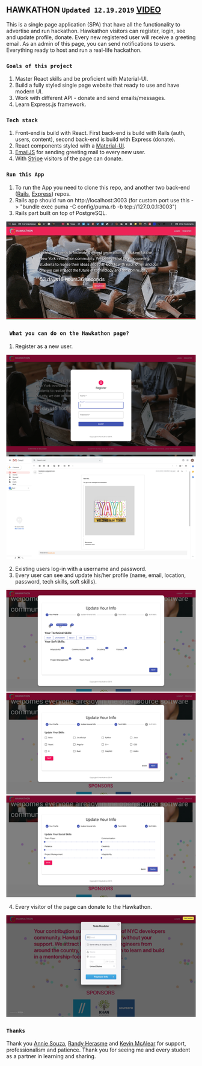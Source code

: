 ## HAWKATHON `Updated 12.19.2019` [VIDEO](https://youtu.be/9RpBgMKWtDw)

This is a single page application (SPA) that have all the functionality to advertise and run hackathon. Hawkathon visitors can register, login, see and update profile, donate. Every new registered user will receive a greeting email. As an admin of this page, you can send notifications to users. Everything ready to host and run a real-life hackathon.   

### `Goals of this project`

1. Master React skills and be proficient with Material-UI.
2. Build a fully styled single page website that ready to use and have modern UI.
3. Work with different API - donate and send emails/messages.
4. Learn Express.js framework.

### `Tech stack`

1. Front-end is build with React. First back-end is build with Rails (auth, users, content), second back-end is build with Express (donate).
2. React components styled with a [Material-UI](https://material-ui.com).
3. [EmailJS](https://www.emailjs.com/) for sending greeting mail to every new user.
4. With [Stripe](https://stripe.com/) visitors of the page can donate.

### `Run this App`

1. To run the App you need to clone this repo, and another two back-end ([Rails](https://github.com/kastergarta/hawkathon_backend_postgres), [Express](https://github.com/kastergarta/Test_ExpressJS_backend)) repos.
2. Rails app should run on http://localhost:3003 (for custom port use this -> "bundle exec puma -C config/puma.rb -b tcp://127.0.0.1:3003")
3. Rails part built on top of PostgreSQL.

![Hawkathon Demo](./public/Oct_24_2019_16_07_05_min.gif)

### ` What you can do on the Hawkathon page?`

1. Register as a new user.

![Hawkathon Register](./public/Hawkathon_Register.png)
![Hawkathon Email](./public/Hawkathon_Email.png)

2. Existing users log-in with a username and password.
3. Every user can see and update his/her profile (name, email, location, password, tech skills, soft skills).

![Hawkathon Donate 1](./public/Hawkathon_Profile_1.png)
![Hawkathon Donate 1](./public/Hawkathon_Profile_2.png)
![Hawkathon Donate 1](./public/Hawkathon_Profile_3.png)

4. Every visitor of the page can donate to the Hawkathon.

![Hawkathon Donate 1](./public/Hawkathon_Donate_1.png)

### `Thanks`

Thank you [Annie Souza](https://github.com/luanesouza), [Randy Herasme](https://github.com/randyher) and [Kevin McAlear](https://github.com/kevinmcalear) for support, professionalism and patience. Thank you for seeing me and every student as a partner in learning and sharing.
